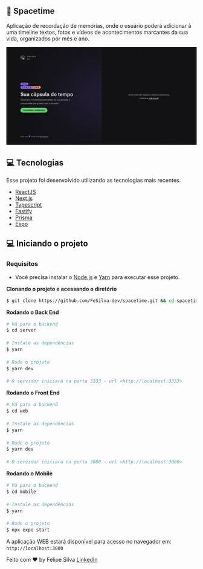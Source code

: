 ## 🚀 Spacetime

Aplicação de recordação de memórias, onde o usuário poderá adicionar à uma timeline textos, fotos e vídeos de acontecimentos marcantes da sua vida, organizados por mês e ano.

![Spacetime preview](.github/preview.png)

## 💻 Tecnologias

Esse projeto foi desenvolvido utilizando as tecnologias mais recentes.

- [ReactJS](https://reactjs.org/)
- [Next.js](https://nextjs.org/)
- [Typescript](https://www.typescriptlang.org/)
- [Fastify](https://www.fastify.io/)
- [Prisma](https://www.prisma.io/)
- [Expo](https://expo.dev/)


## 💻 Iniciando o projeto

### Requisitos

- Você precisa instalar o [Node.js](https://nodejs.org/en/download/) e [Yarn](https://yarnpkg.com/) para executar esse projeto.

**Clonando o projeto e acessando o diretório**

```bash
$ git clone https://github.com/FeSilva-dev/spacetime.git && cd spacetime
```

**Rodando o Back End**

```bash
# Vá para o backend
$ cd server

# Instale as dependências
$ yarn

# Rode o projeto
$ yarn dev

# O servidor iniciará na porta 3333 - url <http://localhost:3333>
```

**Rodando o Front End**

```bash
# Vá para o backend
$ cd web

# Instale as dependências
$ yarn

# Rode o projeto
$ yarn dev

# O servidor iniciará na porta 3000 - url <http://localhost:3000>
```

**Rodando o Mobile**

```bash
# Vá para o backend
$ cd mobile

# Instale as dependências
$ yarn

# Rode o projeto
$ npx expo start
```

A aplicação WEB estará disponível para acesso no navegador em: `http://localhost:3000`

Feito com ❤️ by Felipe Silva [LinkedIn](https://www.linkedin.com/in/fesilva-dev/)